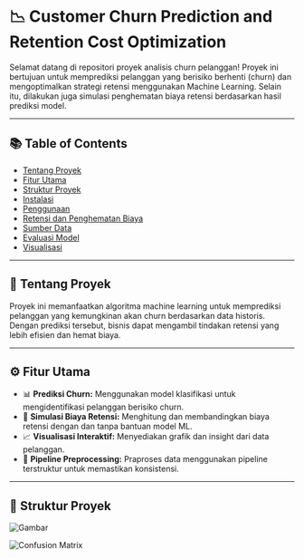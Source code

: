 # 📉 Customer Churn Prediction and Retention Cost Optimization

Selamat datang di repositori proyek analisis churn pelanggan! Proyek ini bertujuan untuk memprediksi pelanggan yang berisiko berhenti (churn) dan mengoptimalkan strategi retensi menggunakan Machine Learning. Selain itu, dilakukan juga simulasi penghematan biaya retensi berdasarkan hasil prediksi model.

---

## 📚 Table of Contents

- [Tentang Proyek](#tentang-proyek)
- [Fitur Utama](#fitur-utama)
- [Struktur Proyek](#struktur-proyek)
- [Instalasi](#instalasi)
- [Penggunaan](#penggunaan)
- [Retensi dan Penghematan Biaya](#retensi-dan-penghematan-biaya)
- [Sumber Data](#sumber-data)
- [Evaluasi Model](#evaluasi-model)
- [Visualisasi](#visualisasi)

---

## 🧾 Tentang Proyek

Proyek ini memanfaatkan algoritma machine learning untuk memprediksi pelanggan yang kemungkinan akan churn berdasarkan data historis. Dengan prediksi tersebut, bisnis dapat mengambil tindakan retensi yang lebih efisien dan hemat biaya.

---

## ⚙️ Fitur Utama

- 📊 **Prediksi Churn:** Menggunakan model klasifikasi untuk mengidentifikasi pelanggan berisiko churn.
- 💸 **Simulasi Biaya Retensi:** Menghitung dan membandingkan biaya retensi dengan dan tanpa bantuan model ML.
- 📈 **Visualisasi Interaktif:** Menyediakan grafik dan insight dari data pelanggan.
- 🧹 **Pipeline Preprocessing:** Praproses data menggunakan pipeline terstruktur untuk memastikan konsistensi.

---

## 📁 Struktur Proyek

![Gambar]([https://example.com/image.png](https://drive.google.com/file/d/10dJd3ZGAbTzSi4x82NNPxRSbUWN8y8nT/view?usp=sharing))


![Confusion Matrix](https://miro.medium.com/v2/resize:fit:720/format:webp/1*OxIdFjt7v3wCErqGfSwD6w.jpeg)


